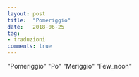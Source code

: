 ```yaml
---
layout: post
title:  "Pomeriggio"
date:   2018-06-25
tag:
- traduzioni
comments: true
---
```


"Pomeriggio" <i class="fa fa-chevron-right"></i> "Po" "Meriggio" <i class="fa fa-chevron-right"></i> "Few_noon"
